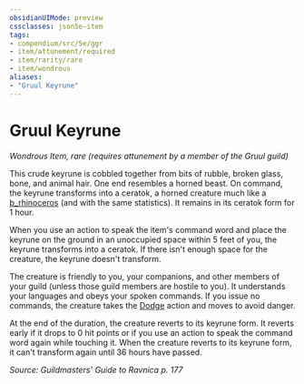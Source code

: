 ```yaml
---
obsidianUIMode: preview
cssclasses: json5e-item
tags:
- compendium/src/5e/ggr
- item/attunement/required
- item/rarity/rare
- item/wondrous
aliases: 
- "Gruul Keyrune"
---
```

# Gruul Keyrune
*Wondrous Item, rare (requires attunement by a member of the Gruul guild)*  


This crude keyrune is cobbled together from bits of rubble, broken glass, bone, and animal hair. One end resembles a horned beast. On command, the keyrune transforms into a ceratok, a horned creature much like a [b_rhinoceros](b_rhinoceros.md) (and with the same statistics). It remains in its ceratok form for 1 hour.

When you use an action to speak the item's command word and place the keyrune on the ground in an unoccupied space within 5 feet of you, the keyrune transforms into a ceratok. If there isn't enough space for the creature, the keyrune doesn't transform.

The creature is friendly to you, your companions, and other members of your guild (unless those guild members are hostile to you). It understands your languages and obeys your spoken commands. If you issue no commands, the creature takes the [Dodge](_actions.md#Dodge) action and moves to avoid danger.

At the end of the duration, the creature reverts to its keyrune form. It reverts early if it drops to 0 hit points or if you use an action to speak the command word again while touching it. When the creature reverts to its keyrune form, it can't transform again until 36 hours have passed.

*Source: Guildmasters' Guide to Ravnica p. 177*